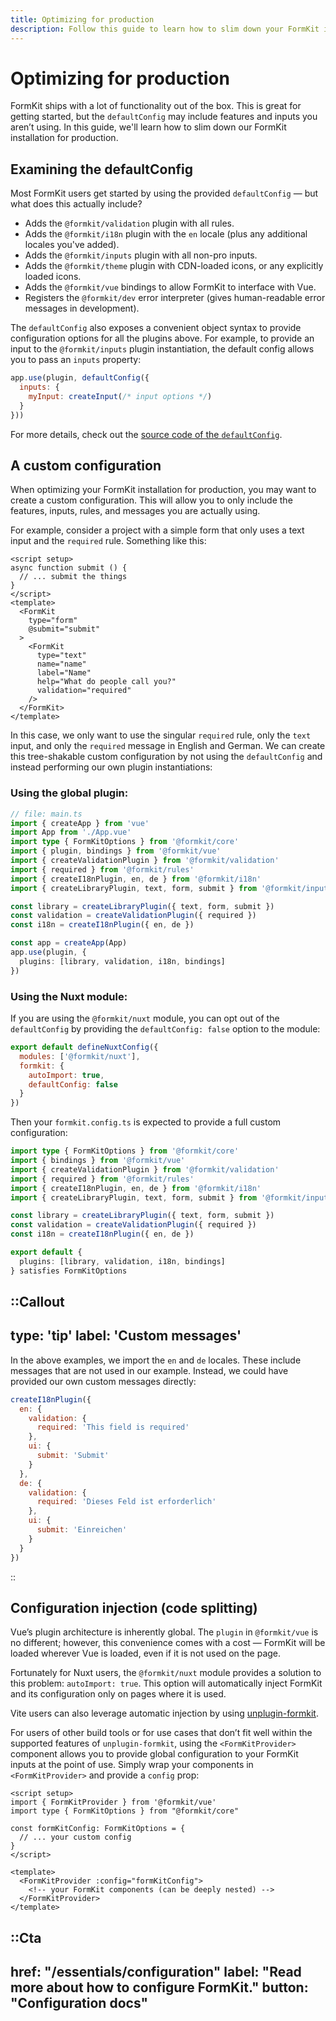 ```yaml
---
title: Optimizing for production
description: Follow this guide to learn how to slim down your FormKit installation for production.
---
```


# Optimizing for production

FormKit ships with a lot of functionality out of the box. This is great for getting started, but the `defaultConfig` may include features and inputs you aren’t using. In this guide, we'll learn how to slim down our FormKit installation for production.

## Examining the defaultConfig

Most FormKit users get started by using the provided `defaultConfig` — but what does this actually include?

- Adds the `@formkit/validation` plugin with all rules.
- Adds the `@formkit/i18n` plugin with the `en` locale (plus any additional locales you've added).
- Adds the `@formkit/inputs` plugin with all non-pro inputs.
- Adds the `@formkit/theme` plugin with CDN-loaded icons, or any explicitly loaded icons.
- Adds the `@formkit/vue` bindings to allow FormKit to interface with Vue.
- Registers the `@formkit/dev` error interpreter (gives human-readable error messages in development).

The `defaultConfig` also exposes a convenient object syntax to provide configuration options for all the plugins above. For example, to provide an input to the `@formkit/inputs` plugin instantiation, the default config allows you to pass an `inputs` property:

```js
app.use(plugin, defaultConfig({
  inputs: {
    myInput: createInput(/* input options */)
  }
}))
```

For more details, check out the [source code of the `defaultConfig`](https://github.com/formkit/formkit/blob/master/packages/vue/src/defaultConfig.ts).

## A custom configuration

When optimizing your FormKit installation for production, you may want to create a custom configuration. This will allow you to only include the features, inputs, rules, and messages you are actually using.

For example, consider a project with a simple form that only uses a text input and the `required` rule. Something like this:

```vue
<script setup>
async function submit () {
  // ... submit the things
}
</script>
<template>
  <FormKit
    type="form"
    @submit="submit"
  >
    <FormKit
      type="text"
      name="name"
      label="Name"
      help="What do people call you?"
      validation="required"
    />
  </FormKit>
</template>
```

In this case, we only want to use the singular `required` rule, only the `text` input, and only the `required` message in English and German. We can create this tree-shakable custom configuration by not using the `defaultConfig` and instead performing our own plugin instantiations:

### Using the global plugin:

```ts
// file: main.ts
import { createApp } from 'vue'
import App from './App.vue'
import type { FormKitOptions } from '@formkit/core'
import { plugin, bindings } from '@formkit/vue'
import { createValidationPlugin } from '@formkit/validation'
import { required } from '@formkit/rules'
import { createI18nPlugin, en, de } from '@formkit/i18n'
import { createLibraryPlugin, text, form, submit } from '@formkit/inputs'

const library = createLibraryPlugin({ text, form, submit })
const validation = createValidationPlugin({ required })
const i18n = createI18nPlugin({ en, de })

const app = createApp(App)
app.use(plugin, {
  plugins: [library, validation, i18n, bindings]
})
```

### Using the Nuxt module:

If you are using the `@formkit/nuxt` module, you can opt out of the `defaultConfig` by providing the `defaultConfig: false` option to the module:

```js
export default defineNuxtConfig({
  modules: ['@formkit/nuxt'],
  formkit: {
    autoImport: true,
    defaultConfig: false
  }
})
```

Then your `formkit.config.ts` is expected to provide a full custom configuration:

```ts
import type { FormKitOptions } from '@formkit/core'
import { bindings } from '@formkit/vue'
import { createValidationPlugin } from '@formkit/validation'
import { required } from '@formkit/rules'
import { createI18nPlugin, en, de } from '@formkit/i18n'
import { createLibraryPlugin, text, form, submit } from '@formkit/inputs'

const library = createLibraryPlugin({ text, form, submit })
const validation = createValidationPlugin({ required })
const i18n = createI18nPlugin({ en, de })

export default {
  plugins: [library, validation, i18n, bindings]
} satisfies FormKitOptions
```

::Callout
---
type: 'tip'
label: 'Custom messages'
---
In the above examples, we import the `en` and `de` locales. These include messages that are not used in our example. Instead, we could have provided our own custom messages directly:

```js
createI18nPlugin({
  en: {
    validation: {
      required: 'This field is required'
    },
    ui: {
      submit: 'Submit'
    }
  },
  de: {
    validation: {
      required: 'Dieses Feld ist erforderlich'
    },
    ui: {
      submit: 'Einreichen'
    }
  }
})
```
::

## Configuration injection (code splitting)

Vue’s plugin architecture is inherently global. The `plugin` in `@formkit/vue` is no different; however, this convenience comes with a cost — FormKit will be loaded wherever Vue is loaded, even if it is not used on the page.

Fortunately for Nuxt users, the `@formkit/nuxt` module provides a solution to this problem: `autoImport: true`. This option will automatically inject FormKit and its configuration only on pages where it is used.

Vite users can also leverage automatic injection by using [unplugin-formkit](https://github.com/formkit/unplugin-formkit).

For users of other build tools or for use cases that don’t fit well within the supported features of `unplugin-formkit`, using the `<FormKitProvider>` component allows you to provide global configuration to your FormKit inputs at the point of use. Simply wrap your components in `<FormKitProvider>` and provide a `config` prop:

```vue
<script setup>
import { FormKitProvider } from '@formkit/vue'
import type { FormKitOptions } from "@formkit/core"

const formKitConfig: FormKitOptions = {
  // ... your custom config
}
</script>

<template>
  <FormKitProvider :config="formKitConfig">
    <!-- your FormKit components (can be deeply nested) -->
  </FormKitProvider>
</template>
```

::Cta
--- 
href: "/essentials/configuration"
label: "Read more about how to configure FormKit."
button: "Configuration docs"
---

